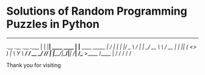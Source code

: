 # Solutions of Random Programming Puzzles in Python
-------------------------------

.__  .__              .__                       .___
|  | |__| ____   ____ |  |__   ____ _____     __| _/
|  | |  |/  _ \ /    \|  |  \_/ __ \\__  \   / __ | 
|  |_|  (  <_> )   |  \   Y  \  ___/ / __ \_/ /_/ | 
|____/__|\____/|___|  /___|  /\___  >____  /\____ | 
                    \/     \/     \/     \/      \/ 

Thank you for visiting
